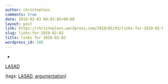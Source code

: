 ```yaml
---
author: christeplovs
comments: true
date: 2010-02-03 04:03:05+00:00
layout: post
link: https://christeplovs.wordpress.com/2010/02/03/links-for-2010-02-02/
slug: links-for-2010-02-02
title: links for 2010-02-02
wordpress_id: 105
---
```


  * 
                

[LASAD](http://cscwlab.in.tu-clausthal.de/lasad/index.php?option=com_content&view=frontpage&Itemid=1)


                
                

(tags: [LASAD,](http://delicious.com/cteplovs/LASAD%2C) [argumentation](http://delicious.com/cteplovs/argumentation))


            
